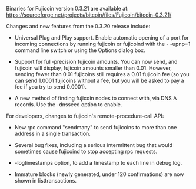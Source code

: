 Binaries for Fujicoin version 0.3.21 are available at:
  https://sourceforge.net/projects/bitcoin/files/Fujicoin/bitcoin-0.3.21/

Changes and new features from the 0.3.20 release include:

* Universal Plug and Play support.  Enable automatic opening of a port for incoming connections by running fujicoin or fujicoind with the - -upnp=1 command line switch or using the Options dialog box.

* Support for full-precision fujicoin amounts.  You can now send, and fujicoin will display, fujicoin amounts smaller than 0.01.  However, sending fewer than 0.01 fujicoins still requires a 0.01 fujicoin fee (so you can send 1.0001 fujicoins without a fee, but you will be asked to pay a fee if you try to send 0.0001).

* A new method of finding fujicoin nodes to connect with, via DNS A records. Use the -dnsseed option to enable.

For developers, changes to fujicoin's remote-procedure-call API:

* New rpc command "sendmany" to send fujicoins to more than one address in a single transaction.

* Several bug fixes, including a serious intermittent bug that would sometimes cause fujicoind to stop accepting rpc requests. 

* -logtimestamps option, to add a timestamp to each line in debug.log.

* Immature blocks (newly generated, under 120 confirmations) are now shown in listtransactions.
